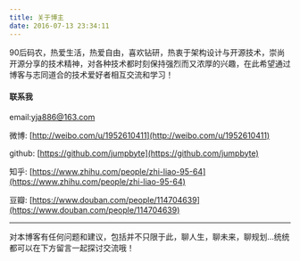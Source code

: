 ```yaml
---
title: 关于博主
date: 2016-07-13 23:34:11
---
```


90后码农，热爱生活，热爱自由，喜欢钻研，热衷于架构设计与开源技术，崇尚开源分享的技术精神，对各种技术都时刻保持强烈而又浓厚的兴趣，在此希望通过博客与志同道合的技术爱好者相互交流和学习！

#### 联系我

email:[yja886@163.com](mail://yja886@163.com)

微博: [http://weibo.com/u/1952610411](http://weibo.com/u/1952610411)

github: [https://github.com/jumpbyte](https://github.com/jumpbyte)

知乎: [https://www.zhihu.com/people/zhi-liao-95-64](https://www.zhihu.com/people/zhi-liao-95-64)

豆瓣: [https://www.douban.com/people/114704639](https://www.douban.com/people/114704639)

<hr/>

对本博客有任何问题和建议，包括并不只限于此，聊人生，聊未来，聊规划...统统都可以在下方留言一起探讨交流哦！
